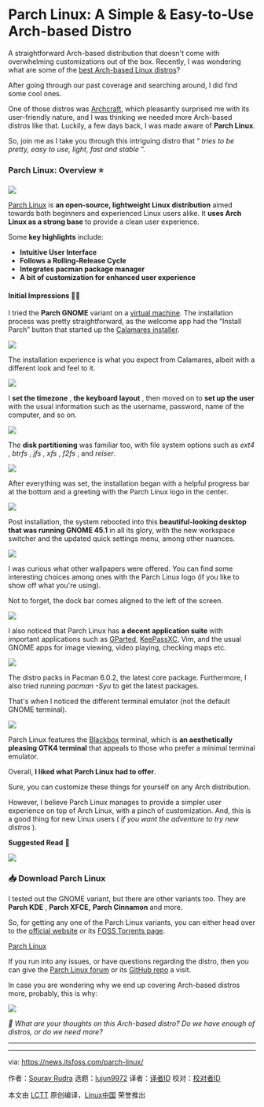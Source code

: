 [#]: subject: "Parch Linux: A Simple & Easy-to-Use Arch-based Distro"
[#]: via: "https://news.itsfoss.com/parch-linux/"
[#]: author: "Sourav Rudra https://news.itsfoss.com/author/sourav/"
[#]: collector: "lujun9972/lctt-scripts-1700446145"
[#]: translator: " "
[#]: reviewer: " "
[#]: publisher: " "
[#]: url: " "

Parch Linux: A Simple & Easy-to-Use Arch-based Distro
======
A straightforward Arch-based distribution that doesn't come with
overwhelming customizations out of the box.
Recently, I was wondering what are some of the [best Arch-based Linux distros][1]?

After going through our past coverage and searching around, I did find some cool ones.

One of those distros was [Archcraft][2], which pleasantly surprised me with its user-friendly nature, and I was thinking we needed more Arch-based distros like that. Luckily, a few days back, I was made aware of **Parch Linux**.

So, join me as I take you through this intriguing distro that “ _tries to be pretty, easy to use, light, fast and stable_ ”.

### Parch Linux: Overview ⭐

![][3]

[Parch Linux][4] is **an open-source, lightweight Linux distribution** aimed towards both beginners and experienced Linux users alike. It **uses Arch Linux as a strong base** to provide a clean user experience.

Some **key highlights** include:

  * **Intuitive User Interface**
  * **Follows a Rolling-Release Cycle**
  * **Integrates pacman package manager**
  * **A bit of customization for enhanced user experience**



#### Initial Impressions 👨‍💻

I tried the **Parch GNOME** variant on a [virtual machine][5]. The installation process was pretty straightforward, as the welcome app had the “Install Parch” button that started up the [Calamares installer][6].

![][7]

The installation experience is what you expect from Calamares, albeit with a different look and feel to it.

![][8]

I **set the timezone** , **the keyboard layout** , then moved on to **set up the user** with the usual information such as the username, password, name of the computer, and so on.

![][9]

The **disk partitioning** was familiar too, with file system options such as _ext4_ , _btrfs_ , _jfs_ , _xfs_ , _f2fs_ , and _reiser_.

![][10]

After everything was set, the installation began with a helpful progress bar at the bottom and a greeting with the Parch Linux logo in the center.

![][11]

Post installation, the system rebooted into this **beautiful-looking desktop that was running GNOME 45.1** in all its glory, with the new workspace switcher and the updated quick settings menu, among other nuances.

![][12]

I was curious what other wallpapers were offered. You can find some interesting choices among ones with the Parch Linux logo (if you like to show off what you're using).

Not to forget, the dock bar comes aligned to the left of the screen.

![][13]

I also noticed that Parch Linux has **a decent application suite** with important applications such as [GParted][14], [KeePassXC][15], Vim, and the usual GNOME apps for image viewing, video playing, checking maps etc.

![][16]

The distro packs in Pacman 6.0.2, the latest core package. Furthermore, I also tried running _pacman -Syu_ to get the latest packages.

That's when I noticed the different terminal emulator (not the default GNOME terminal).

![][17]

Parch Linux features the [Blackbox][18] terminal, which is **an aesthetically pleasing GTK4 terminal** that appeals to those who prefer a minimal terminal emulator.

Overall, **I liked what Parch Linux had to offer**.

Sure, you can customize these things for yourself on any Arch distribution.

However, I believe Parch Linux manages to provide a simpler user experience on top of Arch Linux, with a pinch of customization. And, this is a good thing for new Linux users ( _if you want the adventure to try new distros_ ).

**Suggested Read** 📖

![][19]

### 📥 Download Parch Linux

I tested out the GNOME variant, but there are other variants too. They are **Parch KDE** , **Parch XFCE,** **Parch Cinnamon** and more.

So, for getting any one of the Parch Linux variants, you can either head over to the [official website][20] or its [FOSS Torrents page][21].

[Parch Linux][20]

If you run into any issues, or have questions regarding the distro, then you can give the [Parch Linux forum][22] or its [GitHub repo][23] a visit.

In case you are wondering why we end up covering Arch-based distros more, probably, this is why:

![][19]

_💬 What are your thoughts on this Arch-based distro? Do we have enough of distros, or do we need more?_

* * *

--------------------------------------------------------------------------------

via: https://news.itsfoss.com/parch-linux/

作者：[Sourav Rudra][a]
选题：[lujun9972][b]
译者：[译者ID](https://github.com/译者ID)
校对：[校对者ID](https://github.com/校对者ID)

本文由 [LCTT](https://github.com/LCTT/TranslateProject) 原创编译，[Linux中国](https://linux.cn/) 荣誉推出

[a]: https://news.itsfoss.com/author/sourav/
[b]: https://github.com/lujun9972
[1]: https://itsfoss.com/arch-based-linux-distros/
[2]: https://news.itsfoss.com/archcraft/
[3]: https://news.itsfoss.com/content/images/2024/01/Parched_Linux_a.jpg
[4]: https://parchlinux.com/
[5]: https://itsfoss.com/virtual-machine/
[6]: https://calamares.io/
[7]: https://news.itsfoss.com/content/images/2024/01/Parched_Linux_b.jpg
[8]: https://news.itsfoss.com/content/images/2024/01/Parched_Linux_c.jpg
[9]: https://news.itsfoss.com/content/images/2024/01/Parched_Linux_f.jpg
[10]: https://news.itsfoss.com/content/images/2024/01/Parched_Linux_g.jpg
[11]: https://news.itsfoss.com/content/images/2024/01/Parched_Linux_h.jpg
[12]: https://news.itsfoss.com/content/images/2024/01/Parched_Linux_i.jpg
[13]: https://news.itsfoss.com/content/images/2024/01/Parched_Linux_l.jpg
[14]: https://itsfoss.com/gparted/
[15]: https://itsfoss.com/keepassxc/
[16]: https://news.itsfoss.com/content/images/2024/01/Parched_Linux_j.jpg
[17]: https://news.itsfoss.com/content/images/2024/01/Parched_Linux_k.jpg
[18]: https://itsfoss.com/blackbox-terminal/
[19]: https://itsfoss.com/content/images/size/w256h256/2022/12/android-chrome-192x192.png
[20]: https://parchlinux.com/download
[21]: https://fosstorrents.com/distributions/parch-linux/
[22]: https://forum.parchlinux.com/
[23]: https://github.com/parchlinux
